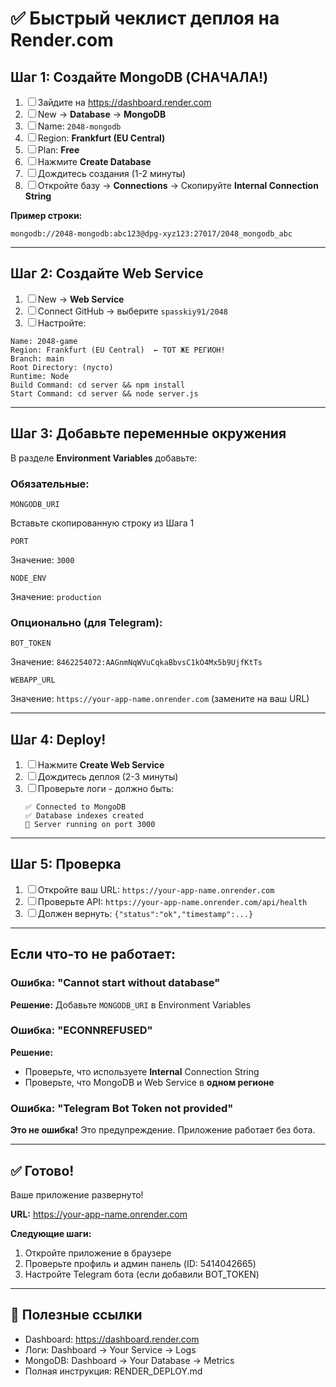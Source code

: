 # ✅ Быстрый чеклист деплоя на Render.com

## Шаг 1: Создайте MongoDB (СНАЧАЛА!)

1. ☐ Зайдите на https://dashboard.render.com
2. ☐ New → **Database** → **MongoDB**
3. ☐ Name: `2048-mongodb`
4. ☐ Region: **Frankfurt (EU Central)**
5. ☐ Plan: **Free**
6. ☐ Нажмите **Create Database**
7. ☐ Дождитесь создания (1-2 минуты)
8. ☐ Откройте базу → **Connections** → Скопируйте **Internal Connection String**

**Пример строки:**
```
mongodb://2048-mongodb:abc123@dpg-xyz123:27017/2048_mongodb_abc
```

---

## Шаг 2: Создайте Web Service

1. ☐ New → **Web Service**
2. ☐ Connect GitHub → выберите `spasskiy91/2048`
3. ☐ Настройте:

```
Name: 2048-game
Region: Frankfurt (EU Central)  ← ТОТ ЖЕ РЕГИОН!
Branch: main
Root Directory: (пусто)
Runtime: Node
Build Command: cd server && npm install
Start Command: cd server && node server.js
```

---

## Шаг 3: Добавьте переменные окружения

В разделе **Environment Variables** добавьте:

### Обязательные:

```
MONGODB_URI
```
Вставьте скопированную строку из Шага 1

```
PORT
```
Значение: `3000`

```
NODE_ENV
```
Значение: `production`

### Опционально (для Telegram):

```
BOT_TOKEN
```
Значение: `8462254072:AAGnmNqWVuCqkaBbvsC1kO4Mx5b9UjfKtTs`

```
WEBAPP_URL
```
Значение: `https://your-app-name.onrender.com` (замените на ваш URL)

---

## Шаг 4: Deploy!

1. ☐ Нажмите **Create Web Service**
2. ☐ Дождитесь деплоя (2-3 минуты)
3. ☐ Проверьте логи - должно быть:
   ```
   ✅ Connected to MongoDB
   ✅ Database indexes created
   🚀 Server running on port 3000
   ```

---

## Шаг 5: Проверка

1. ☐ Откройте ваш URL: `https://your-app-name.onrender.com`
2. ☐ Проверьте API: `https://your-app-name.onrender.com/api/health`
3. ☐ Должен вернуть: `{"status":"ok","timestamp":...}`

---

## Если что-то не работает:

### Ошибка: "Cannot start without database"
**Решение:** Добавьте `MONGODB_URI` в Environment Variables

### Ошибка: "ECONNREFUSED"
**Решение:** 
- Проверьте, что используете **Internal** Connection String
- Проверьте, что MongoDB и Web Service в **одном регионе**

### Ошибка: "Telegram Bot Token not provided"
**Это не ошибка!** Это предупреждение. Приложение работает без бота.

---

## ✅ Готово!

Ваше приложение развернуто!

**URL:** https://your-app-name.onrender.com

**Следующие шаги:**
1. Откройте приложение в браузере
2. Проверьте профиль и админ панель (ID: 5414042665)
3. Настройте Telegram бота (если добавили BOT_TOKEN)

---

## 🔗 Полезные ссылки

- Dashboard: https://dashboard.render.com
- Логи: Dashboard → Your Service → Logs
- MongoDB: Dashboard → Your Database → Metrics
- Полная инструкция: RENDER_DEPLOY.md
